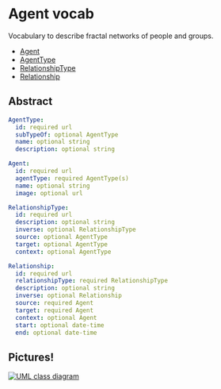 # Agent vocab

Vocabulary to describe fractal networks of people and groups.

- [Agent](./vocab/Agent.js)
- [AgentType](./vocab/AgentType.js)
- [RelationshipType](./vocab/RelationshipType.js)
- [Relationship](./vocab/Relationship.js)

## Abstract

```yml
AgentType:
  id: required url
  subTypeOf: optional AgentType
  name: optional string
  description: optional string

Agent:
  id: required url
  agentType: required AgentType(s)
  name: optional string
  image: optional url

RelationshipType:
  id: required url
  description: optional string
  inverse: optional RelationshipType
  source: optional AgentType
  target: optional AgentType
  context: optional AgentType

Relationship:
  id: required url
  relationshipType: required RelationshipType
  description: optional string
  inverse: optional Relationship
  source: required Agent
  target: required Agent
  context: optional Agent
  start: optional date-time
  end: optional date-time
```

## Pictures!

[![UML class diagram](https://rawgit.com/openvocab/agent/master/assets/uml.svg)](https://en.wikipedia.org/wiki/Class_diagram)
